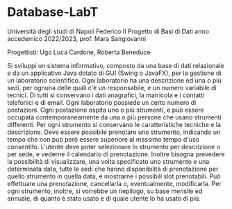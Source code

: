# Database-LabT

Università degli studi di Napoli Federico II
Progetto di Basi di Dati anno accedemico 2022/2023, 
prof. Mara Sangiovanni

Progettisti: Ugo Luca Cardone, Roberta Beneduce

Si sviluppi un sistema informativo, composto da una base di dati relazionale e da un applicativo Java dotato di GUI (Swing o JavaFX), per la gestione di un laboratorio scientifico. Ogni laboratorio ha una descrizione ed una o più sedi, per ognuna delle quali c'è un responsabile, e un numero variabile di tecnici. Di tutti si conservano i dati anagrafici, la matricola e i contatti telefonici e di email. Ogni laboratorio possiede un certo numero di postazioni. Ogni postazione ospita uno o più strumenti, e può essere occupata contemporaneamente da una o più persone che usano strumenti differenti. Per ogni strumento si conservano le caratteristiche tecniche e la descrizione. Deve essere possibile prenotare uno strumento, indicando un tempo che non può però essere superiore al massimo tempo d'uso consentito. L'utente deve poter selezionare lo strumento per descrizione o per sede, e vederne il calendario di prenotazione. Inoltre bisogna prevedere la possibilità di visualizzare, una volta specificato uno strumento e una determinata data, tutte le sedi che hanno disponibilità di prenotazione per quello strumento in quella data, e mostrarne i possibili slot prenotabili. Può effettuare una prenotazione, cancellarla o, eventualmente, modificarla. Per
ogni strumento, inoltre, si vorrebbe un riepilogo, su base mensile ed annuale, di quanto è stato usato e di quale utente lo ha usato di più. 


